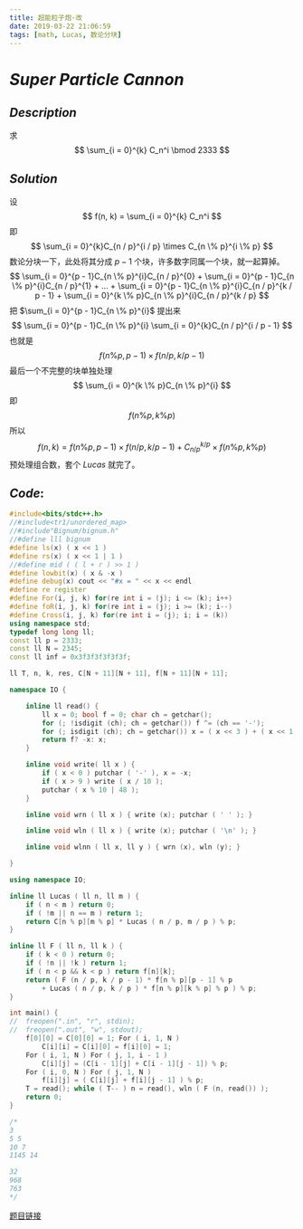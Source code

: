 ```yaml
---
title: 超能粒子炮·改
date: 2019-03-22 21:06:59
tags: [math, Lucas, 数论分块]
---
```


# $Super$ $Particle$ $Cannon$



## $Description$

求
$$
\sum_{i = 0}^{k} C_n^i \bmod 2333
$$



## $Solution$

设 
$$
f(n, k) = \sum_{i = 0}^{k} C_n^i
$$
即
$$
\sum_{i = 0}^{k}C_{n / p}^{i / p} \times C_{n \% p}^{i \% p}
$$
数论分块一下，此处将其分成 $p - 1$ 个块，许多数字同属一个块，就一起算掉。
$$
\sum_{i = 0}^{p - 1}C_{n \% p}^{i}C_{n / p}^{0} + \sum_{i = 0}^{p - 1}C_{n \% p}^{i}C_{n / p}^{1} + ... + \sum_{i = 0}^{p - 1}C_{n \% p}^{i}C_{n / p}^{k / p - 1} + \sum_{i = 0}^{k \% p}C_{n \% p}^{i}C_{n / p}^{k / p}
$$
把 $\sum_{i = 0}^{p - 1}C_{n \% p}^{i}$ 提出来
$$
\sum_{i = 0}^{p - 1}C_{n \% p}^{i} \sum_{i = 0}^{k}C_{n / p}^{i / p - 1}
$$
也就是
$$
f(n \% p, p - 1) \times f(n / p, k / p - 1)
$$
最后一个不完整的块单独处理
$$
\sum_{i = 0}^{k \% p}C_{n \% p}^{i}
$$
即
$$
f(n \% p,k \% p)
$$
所以
$$
f(n, k) = f(n \% p, p - 1) \times f(n / p, k / p - 1) + C_{n / p}^{k / p} \times f(n \% p, k \% p)
$$
预处理组合数，套个 $Lucas$ 就完了。



## $Code:$

```cpp
#include<bits/stdc++.h>
//#include<tr1/unordered_map>
//#include"Bignum/bignum.h"
//#define lll bignum
#define ls(x) ( x << 1 )
#define rs(x) ( x << 1 | 1 )
//#define mid ( ( l + r ) >> 1 )
#define lowbit(x) ( x & -x )
#define debug(x) cout << "#x = " << x << endl
#define re register
#define For(i, j, k) for(re int i = (j); i <= (k); i++)
#define foR(i, j, k) for(re int i = (j); i >= (k); i--)
#define Cross(i, j, k) for(re int i = (j); i; i = (k))
using namespace std;
typedef long long ll;
const ll p = 2333;
const ll N = 2345;
const ll inf = 0x3f3f3f3f3f3f;

ll T, n, k, res, C[N + 11][N + 11], f[N + 11][N + 11];

namespace IO {

    inline ll read() {
        ll x = 0; bool f = 0; char ch = getchar();
        for (; !isdigit (ch); ch = getchar()) f ^= (ch == '-');
        for (; isdigit (ch); ch = getchar()) x = ( x << 3 ) + ( x << 1 ) + ( ch ^ 48 );
        return f? -x: x;
    }

    inline void write( ll x ) {
        if ( x < 0 ) putchar ( '-' ), x = -x;
        if ( x > 9 ) write ( x / 10 );
        putchar ( x % 10 | 48 );
    }

    inline void wrn ( ll x ) { write (x); putchar ( ' ' ); }

    inline void wln ( ll x ) { write (x); putchar ( '\n' ); }

    inline void wlnn ( ll x, ll y ) { wrn (x), wln (y); }

}

using namespace IO;

inline ll Lucas ( ll n, ll m ) {
    if ( n < m ) return 0;
    if ( !m || n == m ) return 1;
    return C[n % p][m % p] * Lucas ( n / p, m / p ) % p;
}

inline ll F ( ll n, ll k ) {
    if ( k < 0 ) return 0;
    if ( !n || !k ) return 1;
    if ( n < p && k < p ) return f[n][k];
    return ( F (n / p, k / p - 1) * f[n % p][p - 1] % p 
        + Lucas ( n / p, k / p ) * f[n % p][k % p] % p ) % p;
}

int main() {
//  freopen(".in", "r", stdin);
//  freopen(".out", "w", stdout);
    f[0][0] = C[0][0] = 1; For ( i, 1, N )
        C[i][i] = C[i][0] = f[i][0] = 1;
    For ( i, 1, N ) For ( j, 1, i - 1 )
        C[i][j] = (C[i - 1][j] + C[i - 1][j - 1]) % p;
    For ( i, 0, N ) For ( j, 1, N ) 
        f[i][j] = ( C[i][j] + f[i][j - 1] ) % p;
    T = read(); while ( T-- ) n = read(), wln ( F (n, read()) );
    return 0;
}

/*
3
5 5
10 7
1145 14

32
968
763
*/
```

[题目链接](https://www.luogu.org/problemnew/show/P4345)